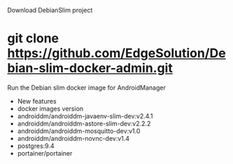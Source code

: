 Download DebianSlim project

# git clone https://github.com/EdgeSolution/Debian-slim-docker-admin.git

Run the Debian slim docker image for AndroidManager


 - New features
 - docker images version
  - androiddm/androiddm-javaenv-slim-dev:v2.4.1 
  - androiddm/androiddm-astore-slim-dev:v2.2.2
  - androiddm/androiddm-mosquitto-dev:v1.0
  - androiddm/androiddm-novnc-dev:v1.4
  - postgres:9.4
  - portainer/portainer
